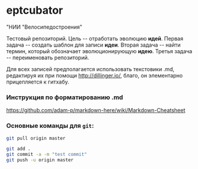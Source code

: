 # eptcubator
"НИИ "Велосипедостроения"

Тестовый репозиторий. Цель -- отработать эволюцию **идей**. Первая задача -- создать шаблон для записи **идеи**. Вторая задача -- найти термин, который обозначает эволюционирующую **идею**. Третья задача -- переименовать репозиторий.

Для всех записей предполагается использовать текстовики .md, редактируя их при помощи http://dillinger.io/, благо, он элементарно прицепляется к гитхабу.


### Инструкция по форматированию .md
https://github.com/adam-p/markdown-here/wiki/Markdown-Cheatsheet

### Основные команды для `git`:

```sh
git pull origin master
```

```sh
git add .
git commit -a -m "test commit"
git push -u origin master
```
